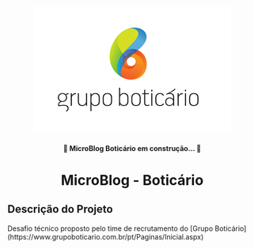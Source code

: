 <h1 align="center">
    <img alt="MicloBlog Boticário" title="#MicroBlogBoticario" src="./assets/banner.png" />
</h1>

<h4 align="center">
	🚧 MicroBlog Boticário em construção... 🚧
</h4>

<h1 align="center">MicroBlog - Boticário</h1>

## Descrição do Projeto
<p align="left">
                Desafio técnico proposto pelo time de recrutamento do [Grupo Boticário](https://www.grupoboticario.com.br/pt/Paginas/Inicial.aspx)
</p>
